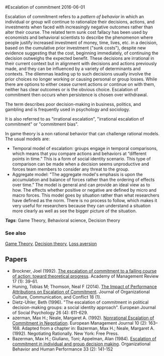 
#Escalation of commitment
2016-06-01

Escalation of commitment refers to a *pattern of behavior* in which an individual or group will continue to rationalize their decisions, actions, and investments when faced with increasingly negative outcomes rather than alter their course. The related term sunk cost fallacy has been used by economists and behavioral scientists to describe the phenomenon where people justify increased investment of money, time, lives, etc. in a decision, based on the cumulative prior investment ("sunk costs"), despite new evidence suggesting that the cost, beginning immediately, of continuing the decision outweighs the expected benefit. These decisions are irrational in their current context but in alignment with decisions and actions previously made, and they can be influenced by a variety of determinants and contexts. The dilemmas leading up to such decisions usually involve the prior choices no longer working or causing personal or group losses. While there are options to either cease current actions or continue on with them, neither has clear outcomes or is the obvious choice. Escalation of commitment then occurs when persistence is chosen over withdrawal.

The term describes poor decision-making in business, politics, and gambling and is frequently used in psychology and sociology. 

It is also referred to as "irrational escalation", "irrational escalation of commitment" or "commitment bias".

In game theory is a non rational behavior that can challenge rational models. The usual models are:
* Temporal model of escalation: groups engage in temporal comparisons, which means that you compare actions and behaviors at “different points in time.” This is a form of social identity scenario. This type of comparison can be made when a decision seems unproductive and forces team members to consider any threat to the group.
* Aggregate model: "The aggregate model's emphasis is upon the accumulation and balance of forces rather than the ordering of effects over time.” The model is general and can provide an ideal view as to how. The effects whether positive or negative are defined by micro and macro forces. This model goes by situation rather than what researchers have defined as the norm. There is no process to follow, which makes it very useful for researchers because they can understand a situation more clearly as well as see the bigger picture of the situation.

***Tags***: Game Theory, Behavioral science, Decision theory

### See also
[Game Theory](/game_theory), [Decision theory](/decision_theory), [Loss aversion](/loss_aversion)
## Papers
* Brockner, Joel (1992). [The escalation of commitment to a failing course of action: toward theoretical progress](http://wayback.archive.org/web/20160311233821/http://www.gwern.net/docs/sunkcosts/1992-brockner.pdf). Academy of Management Review 17 (1): 39-61.
* Huning, Tobias M; Thomson, Neal F (2014). [The Impact of Performance Attributions on Escalation of Commitment](https://www.questia.com/library/journal/1G1-397579866/the-impact-of-performance-attributions-on-escalation). Journal of Organizational Culture, Communication, and Conflict 18 (1).
* Dietz-Uhler, Beth (1996). "The escalation of commitment in political decision-making groups: a social identity approach". European Journal of Social Psychology 26 (4): 611-629.
* azerman, Max H.; Neale, Margaret A. (1992). [Nonrational Escalation of Commitment in Negotiation](http://wayback.archive.org/web/20160311233531/http://www.gwern.net/docs/sunkcosts/1992-bazerman.pdf). European Management Journal 10 (2): 163–168. Adapted from a chapter in: Bazerman, Max H.; Neale, Margaret A. (1992). Negotiating Rationally. New York: Free Press.
* Bazerman, Max H.; Giuliano, Toni; Appelman, Alan (1984). [Escalation of commitment in individual and group decision making](http://wayback.archive.org/web/20160318080454/http://www.gwern.net/docs/sunkcosts/1984-bazerman.pdf). Organizational Behavior and Human Performance 33 (2): 141-152


